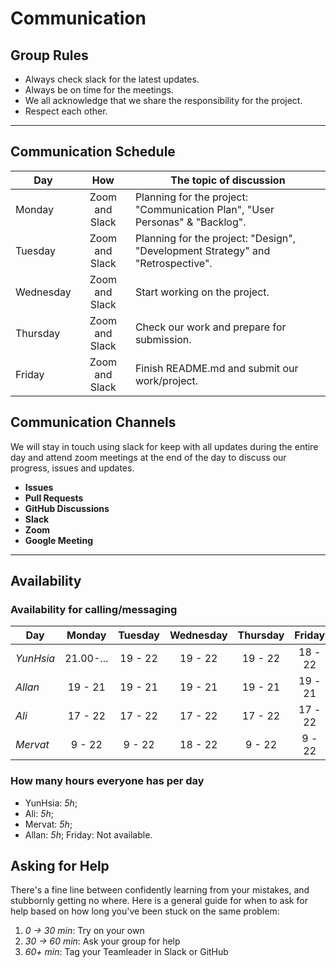 # Communication

## Group Rules

- Always check slack for the latest updates.
- Always be on time for the meetings.
- We all acknowledge that we share the responsibility for the project.
- Respect each other.

---

## Communication Schedule

| Day       |      How       | The topic of discussion                                                         |
| --------- | :------------: | ------------------------------------------------------------------------------- |
| Monday    | Zoom and Slack | Planning for the project: "Communication Plan", "User Personas" & "Backlog".    |
| Tuesday   | Zoom and Slack | Planning for the project: "Design", "Development Strategy" and "Retrospective". |
| Wednesday | Zoom and Slack | Start working on the project.                                                   |
| Thursday  | Zoom and Slack | Check our work and prepare for submission.                                      |
| Friday    | Zoom and Slack | Finish README.md and submit our work/project.                                   |

## Communication Channels

We will stay in touch using slack for keep with all updates during the entire
day and attend zoom meetings at the end of the day to discuss our progress,
issues and updates.

- **Issues**
- **Pull Requests**
- **GitHub Discussions**
- **Slack**
- **Zoom**
- **Google Meeting**

---

## Availability

### Availability for calling/messaging

| Day       |  Monday   | Tuesday | Wednesday | Thursday | Friday  |   Saturday    | Sunday  |
| --------- | :-------: | :-----: | :-------: | :------: | :-----: | :-----------: | :-----: |
| _YunHsia_ | 21.00-... | 19 - 22 |  19 - 22  | 19 - 22  | 18 - 22 |    13 - 20    | 13 - 20 |
| _Allan_   |  19 - 21  | 19 - 21 |  19 - 21  | 19 - 21  | 19 - 21 | Not Available | 19 - 21 |
| _Ali_     |  17 - 22  | 17 - 22 |  17 - 22  | 17 - 22  | 17 - 22 |    8 - 22     | 8 - 22  |
| _Mervat_  |  9 - 22   | 9 - 22  |  18 - 22  |  9 - 22  | 9 - 22  |    18 - 22    | 9 - 22  |

### How many hours everyone has per day

- YunHsia: _5h_;
- Ali: _5h_;
- Mervat: _5h_;
- Allan: _5h_; Friday: Not available.

## Asking for Help

There's a fine line between confidently learning from your mistakes, and
stubbornly getting no where. Here is a general guide for when to ask for help
based on how long you've been stuck on the same problem:

1. _0 -> 30 min_: Try on your own
2. _30 -> 60 min_: Ask your group for help
3. _60+ min_: Tag your Teamleader in Slack or GitHub
